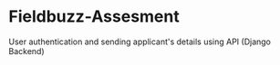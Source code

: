 # Fieldbuzz-Assesment
User authentication and sending applicant's details using API (Django Backend)
